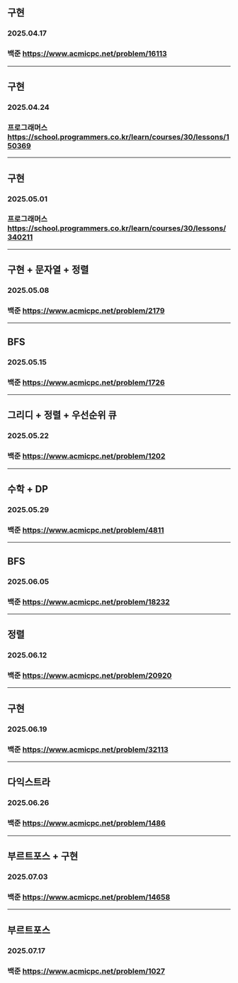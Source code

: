 ## 구현
### 2025.04.17
### 백준 https://www.acmicpc.net/problem/16113
---
## 구현
### 2025.04.24
### 프로그래머스 https://school.programmers.co.kr/learn/courses/30/lessons/150369
---
## 구현
### 2025.05.01
### 프로그래머스 https://school.programmers.co.kr/learn/courses/30/lessons/340211
---
## 구현 + 문자열 + 정렬
### 2025.05.08
### 백준 https://www.acmicpc.net/problem/2179
---
## BFS
### 2025.05.15
### 백준 https://www.acmicpc.net/problem/1726
---
## 그리디 + 정렬 + 우선순위 큐
### 2025.05.22
### 백준 https://www.acmicpc.net/problem/1202
---
## 수학 + DP
### 2025.05.29
### 백준 https://www.acmicpc.net/problem/4811
---
## BFS
### 2025.06.05
### 백준 https://www.acmicpc.net/problem/18232
---
## 정렬
### 2025.06.12
### 백준 https://www.acmicpc.net/problem/20920
---
## 구현
### 2025.06.19 
### 백준 https://www.acmicpc.net/problem/32113
---
## 다익스트라
### 2025.06.26
### 백준 https://www.acmicpc.net/problem/1486
---
## 부르트포스 + 구현
### 2025.07.03
### 백준 https://www.acmicpc.net/problem/14658
---
## 부르트포스
### 2025.07.17
### 백준 https://www.acmicpc.net/problem/1027
